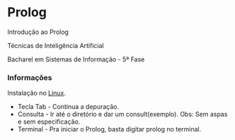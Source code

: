 Prolog
======

Introdução ao Prolog

Técnicas de Inteligência Artificial

Bacharel em Sistemas de Informação - 5ª Fase


<h3>Informações</h3>

Instalação no <a href="http://www.swi-prolog.org/build/Debian.html" target="_blank">Linux</a>.

* Tecla Tab - Continua a depuração.
* Consulta - Ir até o diretório e dar um consult(exemplo). Obs: Sem aspas e sem especificação.
* Terminal - Pra iniciar o Prolog, basta digitar prolog no terminal.

